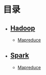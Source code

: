 # 目录

- ## [Hadoop](https://github.com/luzhouxiaobai/Big-Data-Review/tree/master/Hadoop)

  - [Mapreduce](https://github.com/luzhouxiaobai/Big-Data-Review/blob/master/Hadoop/Hadoop原理简述.md)

- ## [Spark](https://github.com/luzhouxiaobai/Big-Data-Review/tree/master/spark)
  - [Mapreduce](https://github.com/luzhouxiaobai/Big-Data-Review/tree/master/Hadoop/Mapreduce.md)


